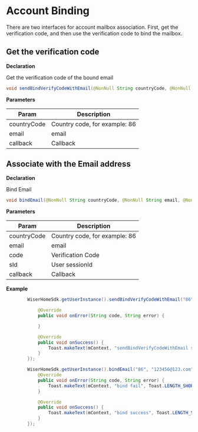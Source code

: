 # Account Binding
There are two interfaces for account mailbox association. First, get the verification code, and then use the verification code to bind the mailbox.

## Get the verification code

**Declaration**

Get the verification code of the bound email

``` java
void sendBindVerifyCodeWithEmail(@NonNull String countryCode, @NonNull String email, @NonNull IResultCallback callback);
```

**Parameters**

| Param | Description   |
| ----------- | ----------------- |
| countryCode | Country code, for example: 86 |
| email | email |
| callback | Callback |

## Associate with the Email address

**Declaration**

Bind Email

``` java
void bindEmail(@NonNull String countryCode, @NonNull String email, @NonNull String code, @NonNull String sId, @NonNull IResultCallback callback);
```

**Parameters**

| Param | Description  |
| ----------- | ----------------- |
| countryCode | Country code, for example: 86 |
| email | email |
| code  | Verification Code   |
| sId   | User sessionId |
| callback | Callback  |

**Example**

``` java
        WiserHomeSdk.getUserInstance().sendBindVerifyCodeWithEmail("86","123456@123.com", new IResultCallback(){

            @Override
            public void onError(String code, String error) {

            }

            @Override
            public void onSuccess() {
                Toast.makeText(mContext, "sendBindVerifyCodeWithEmail success", Toast.LENGTH_SHORT).show();
            }
        });

        WiserHomeSdk.getUserInstance().bindEmail("86", "123456@123.com","123456", WiserHomeSdk.getUserInstance().getUser().getSid(), new IResultCallback() {
            @Override
            public void onError(String code, String error) {
                Toast.makeText(mContext, "bind fail", Toast.LENGTH_SHORT).show();
            }

            @Override
            public void onSuccess() {
                Toast.makeText(mContext, "bind success", Toast.LENGTH_SHORT).show();
            }
        });
```